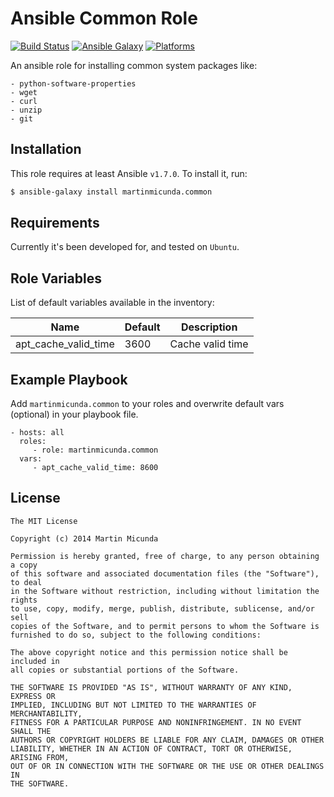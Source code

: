 Ansible Common Role
=========

[![Build Status](https://secure.travis-ci.org/martinmicunda/ansible-role-common.png)](http://travis-ci.org/martinmicunda/ansible-role-common) [![Ansible Galaxy](http://img.shields.io/badge/galaxy-martinmicunda.common-blue.svg)](https://galaxy.ansible.com/list#/roles/1708) [![Platforms](http://img.shields.io/badge/platforms-ubuntu-orange.svg)](#)

An ansible role for installing common system packages like:

    - python-software-properties
    - wget
    - curl
    - unzip
    - git

Installation
------------
This role requires at least Ansible `v1.7.0`. To install it, run:

```bash
$ ansible-galaxy install martinmicunda.common
```

Requirements
------------

Currently it's been developed for, and tested on `Ubuntu`.

Role Variables
--------------

List of default variables available in the inventory:

| Name                    | Default   | Description      |
| ----------------------- | --------- | ---------------- |
| apt_cache_valid_time    | 3600      | Cache valid time |

Example Playbook
----------------

Add `martinmicunda.common` to your roles and overwrite default vars (optional) in your playbook file.

    - hosts: all
      roles:
         - role: martinmicunda.common
      vars:
         - apt_cache_valid_time: 8600 

License
-------

    The MIT License
    
    Copyright (c) 2014 Martin Micunda  

    Permission is hereby granted, free of charge, to any person obtaining a copy
    of this software and associated documentation files (the "Software"), to deal
    in the Software without restriction, including without limitation the rights
    to use, copy, modify, merge, publish, distribute, sublicense, and/or sell
    copies of the Software, and to permit persons to whom the Software is
    furnished to do so, subject to the following conditions:
    
    The above copyright notice and this permission notice shall be included in
    all copies or substantial portions of the Software.
    
    THE SOFTWARE IS PROVIDED "AS IS", WITHOUT WARRANTY OF ANY KIND, EXPRESS OR
    IMPLIED, INCLUDING BUT NOT LIMITED TO THE WARRANTIES OF MERCHANTABILITY,
    FITNESS FOR A PARTICULAR PURPOSE AND NONINFRINGEMENT. IN NO EVENT SHALL THE
    AUTHORS OR COPYRIGHT HOLDERS BE LIABLE FOR ANY CLAIM, DAMAGES OR OTHER
    LIABILITY, WHETHER IN AN ACTION OF CONTRACT, TORT OR OTHERWISE, ARISING FROM,
    OUT OF OR IN CONNECTION WITH THE SOFTWARE OR THE USE OR OTHER DEALINGS IN
    THE SOFTWARE.
